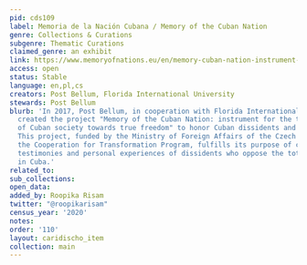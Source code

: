 ```yaml
---
pid: cds109
label: Memoria de la Nación Cubana / Memory of the Cuban Nation
genre: Collections & Curations
subgenre: Thematic Curations
claimed_genre: an exhibit
link: https://www.memoryofnations.eu/en/memory-cuban-nation-instrument-transformation-cuban-society-real-freedom
access: open
status: Stable
language: en,pl,cs
creators: Post Bellum, Florida International University
stewards: Post Bellum
blurb: 'In 2017, Post Bellum, in cooperation with Florida International University,
  created the project "Memory of the Cuban Nation: instrument for the transformation
  of Cuban society towards true freedom" to honor Cuban dissidents and activists.
  This project, funded by the Ministry of Foreign Affairs of the Czech Republic through
  the Cooperation for Transformation Program, fulfills its purpose of collecting the
  testimonies and personal experiences of dissidents who oppose the totalitarian regime
  in Cuba.'
related_to:
sub_collections:
open_data:
added_by: Roopika Risam
twitter: "@roopikarisam"
census_year: '2020'
notes:
order: '110'
layout: caridischo_item
collection: main
---
```


